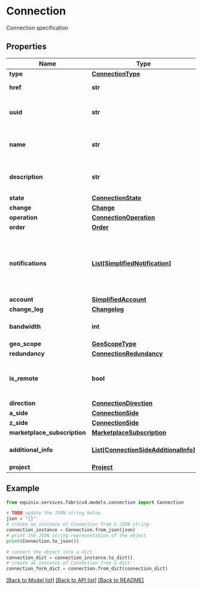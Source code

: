 # Connection

Connection specification

## Properties

Name | Type | Description | Notes
------------ | ------------- | ------------- | -------------
**type** | [**ConnectionType**](ConnectionType.md) |  | 
**href** | **str** | Connection URI | [optional] [readonly] 
**uuid** | **str** | Equinix-assigned connection identifier | [optional] 
**name** | **str** | Customer-provided connection name | 
**description** | **str** | Customer-provided connection description | [optional] 
**state** | [**ConnectionState**](ConnectionState.md) |  | [optional] 
**change** | [**Change**](Change.md) |  | [optional] 
**operation** | [**ConnectionOperation**](ConnectionOperation.md) |  | [optional] 
**order** | [**Order**](Order.md) |  | [optional] 
**notifications** | [**List[SimplifiedNotification]**](SimplifiedNotification.md) | Preferences for notifications on connection configuration or status changes | [optional] 
**account** | [**SimplifiedAccount**](SimplifiedAccount.md) |  | [optional] 
**change_log** | [**Changelog**](Changelog.md) |  | [optional] 
**bandwidth** | **int** | Connection bandwidth in Mbps | 
**geo_scope** | [**GeoScopeType**](GeoScopeType.md) |  | [optional] 
**redundancy** | [**ConnectionRedundancy**](ConnectionRedundancy.md) |  | [optional] 
**is_remote** | **bool** | Connection property derived from access point locations | [optional] 
**direction** | [**ConnectionDirection**](ConnectionDirection.md) |  | [optional] 
**a_side** | [**ConnectionSide**](ConnectionSide.md) |  | 
**z_side** | [**ConnectionSide**](ConnectionSide.md) |  | 
**marketplace_subscription** | [**MarketplaceSubscription**](MarketplaceSubscription.md) |  | [optional] 
**additional_info** | [**List[ConnectionSideAdditionalInfo]**](ConnectionSideAdditionalInfo.md) | Connection additional information | [optional] 
**project** | [**Project**](Project.md) |  | [optional] 

## Example

```python
from equinix.services.fabricv4.models.connection import Connection

# TODO update the JSON string below
json = "{}"
# create an instance of Connection from a JSON string
connection_instance = Connection.from_json(json)
# print the JSON string representation of the object
print(Connection.to_json())

# convert the object into a dict
connection_dict = connection_instance.to_dict()
# create an instance of Connection from a dict
connection_form_dict = connection.from_dict(connection_dict)
```
[[Back to Model list]](../README.md#documentation-for-models) [[Back to API list]](../README.md#documentation-for-api-endpoints) [[Back to README]](../README.md)


